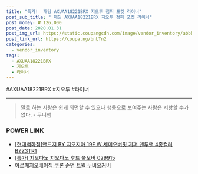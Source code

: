 ```yaml
--- 
title: "특가!  패딩 AXUAA18221BRX 지오투 점퍼 포켓 라이너" 
post_sub_title: " 패딩 AXUAA18221BRX 지오투 점퍼 포켓 라이너" 
post_money: ₩ 126,000 
post_date: 2020.01.31 
post_img_url: https://static.coupangcdn.com/image/vendor_inventory/abbb/2d96913bafa32900becd6664f2518161b21c74f900427422439762e8e265.jpg 
post_link_url: https://coupa.ng/bnLTn2 
categories: 
  - vendor_inventory 
tags: 
  - AXUAA18221BRX 
  - 지오투 
  - 라이너 
--- 
```

  #AXUAA18221BRX #지오투 #라이너 
<hr> 

> 말로 하는 사랑은 쉽게 외면할 수 있으나 행동으로 보여주는 사람은 저항할 수가 없다. - 무니햄 


### POWER LINK

* <a href="https://blog.naver.com/fasyy4321/221781705575" target="_blank">[현대백화점]앤드지 BY 지오지아 19F W 세미오버핏 지퍼 맨투맨 4종컬러 BZZ3TR1</a>
* <a href="https://blog.naver.com/sakai111/221786643905" target="_blank">[특가] 지오다노 지오다노 후드 풀오버 029915</a>
* <a href="https://blog.naver.com/santokki14/221787569133" target="_blank">아르페지오베이직 쿠론 순면 트윌 누비요커버</a>
